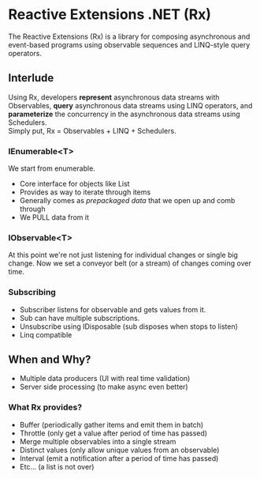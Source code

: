 # Reactive Extensions .NET (Rx)
The Reactive Extensions (Rx) is a library for composing asynchronous and event-based programs using observable sequences and LINQ-style query operators.

## Interlude
Using Rx, developers **represent** asynchronous data streams with Observables, **query** asynchronous data streams using LINQ operators, and **parameterize** the concurrency in the asynchronous data streams using Schedulers.  
Simply put, Rx = Observables + LINQ + Schedulers.

### IEnumerable\<T\>
We start from enumerable.
- Core interface for objects like List<T>  
- Provides as way to iterate through items  
- Generally comes as _prepackaged data_ that we open up and comb through
- We PULL data from it

### IObservable\<T\>
At this point we're not just listening for individual changes or single big change.
Now we set a conveyor belt (or a stream) of changes coming over time.

### Subscribing
- Subscriber listens for observable and gets values from it. 
- Sub can have multiple subscriptions.
- Unsubscribe using IDisposable (sub disposes when stops to listen)
- Linq compatible

## When and Why?
- Multiple data producers (UI with real time validation)
- Server side processing (to make async even better)

### What Rx provides?
- Buffer (periodically gather items and emit them in batch)
- Throttle (only get a value after period of time has passed)
- Merge multiple observables into a single stream
- Distinct values (only allow unique values from an observable)
- Interval (emit a notification after a period of time has passed)
- Etc... (a list is not over)